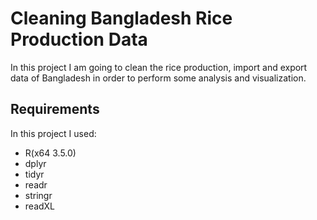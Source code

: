 # Cleaning Bangladesh Rice Production Data

In this project I am going to clean the rice production, import and export data of Bangladesh in order to perform some analysis and visualization.

## Requirements
In this project I used:
+ R(x64 3.5.0)
+ dplyr
+ tidyr
+ readr
+ stringr
+ readXL

